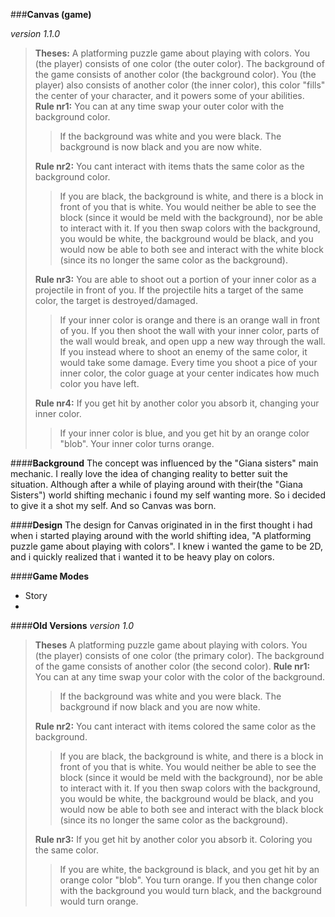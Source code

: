 ###__Canvas (game)__

_version 1.1.0_
>__Theses:__
>A platforming puzzle game about playing with colors.
>You (the player) consists of one color (the outer color).
>The background of the game consists of another color (the background color).
>You (the player) also consists of another color (the inner color), this color "fills" the center of your character, 
>and it powers some of your abilities.
>__Rule nr1:__ You can at any time swap your outer color with the background color.
>>If the background was white and you were black.
>>The background is now black and you are now white.
>
>__Rule nr2:__ You cant interact with items thats the same color as the background color. 
>>If you are black, the background is white, and there is a block in front of you that is white.
>>You would neither be able to see the block (since it would be meld with the background), nor be able to interact with it.
>>If you then swap colors with the background, you would be white, the background would be black, and you would now be able to both see and interact with the white block (since its no longer the same color as the background).
> 
>__Rule nr3:__ You are able to shoot out a portion of your inner color as a projectile in front of you.
> If the projectile hits a target of the same color, the target is destroyed/damaged.
>>If your inner color is orange and there is an orange wall in front of you.
>>If you then shoot the wall with your inner color, parts of the wall would break, and open upp a new way through the wall.
>>If you instead where to shoot an enemy of the same color, it would take some damage.
>Every time you shoot a pice of your inner color, the color guage at your center indicates how much color you have left.
>
>__Rule nr4:__ If you get hit by another color you absorb it, changing your inner color.
>>If your inner color is blue, and you get hit by an orange color "blob". Your inner color turns orange.
 


####__Background__
The concept was influenced by the "Giana sisters" main mechanic. 
I really love the idea of changing reality to better suit the situation.
Although after a while of playing around with their(the "Giana Sisters") world shifting mechanic i found my self wanting more.
So i decided to give it a shot my self.
And so Canvas was born.

####__Design__
The design for Canvas originated in in the first thought i had when i started playing around with the world shifting idea, "A platforming puzzle game about playing with colors".
I knew i wanted the game to be 2D, and i quickly realized that i wanted it to be heavy play on colors.

####__Game Modes__
* Story
* 

####__Old Versions__
_version 1.0_
>__Theses__
>A platforming puzzle game about playing with colors.
>You (the player) consists of one color (the primary color).
>The background of the game consists of another color (the second color).
>__Rule nr1:__ You can at any time swap your color with the color of the background.
>>If the background was white and you were black.
>>The background if now black and you are now white.
>
>__Rule nr2:__ You cant interact with items colored the same color as the background. 
>>If you are black, the background is white, and there is a block in front of you that is white.
>>You would neither be able to see the block (since it would be meld with the background), nor be able to interact with it.
>>If you then swap colors with the background, you would be white, the background would be black, and you would now be able to both see and interact with the black block (since its no longer the same color as the background).
>
>__Rule nr3:__ If you get hit by another color you absorb it.  Coloring you the  same color.
>>If you are white, the background is black, and you get hit by an orange color "blob". You turn orange.
>>If you then change color with the background you would turn black, and the background would turn orange.

